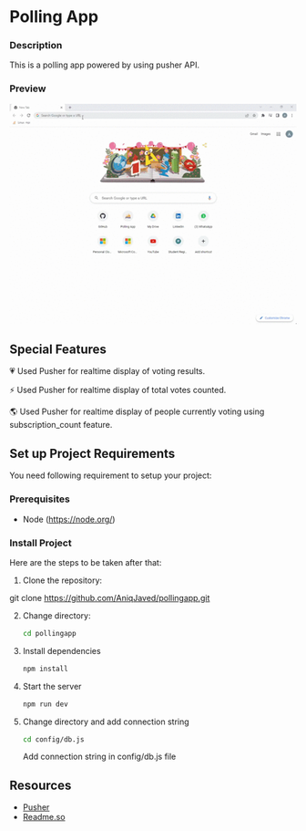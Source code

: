 # Polling App


### Description

This is a polling app powered by using pusher API.

### Preview
<img src="./pollingapp.gif" alt="pollingapp.gif" width="1000" />



## Special Features


💗 Used Pusher for realtime display of voting results.

⚡ Used Pusher for realtime display of total votes counted.

🌎 Used Pusher for realtime display of people currently voting using subscription_count feature.


## Set up Project Requirements

You need following requirement to setup your project:

### Prerequisites

- Node (https://node.org/)

### Install Project

Here are the steps to be taken after that:


1. Clone the repository:

git clone https://github.com/AniqJaved/pollingapp.git


2. Change directory:
    ```bash
    cd pollingapp
    ```
3. Install dependencies
    ```bash
    npm install
    ```
4. Start the server
    ```bash
    npm run dev
    ```
5. Change directory and add connection string
    ```bash
    cd config/db.js
    ```
    Add connection string in config/db.js file


## Resources

- [Pusher](https://pusher.com/)
- [Readme.so](https://readme.so/editor)
